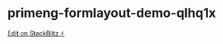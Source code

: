 # primeng-formlayout-demo-qlhq1x

[Edit on StackBlitz ⚡️](https://stackblitz.com/edit/primeng-formlayout-demo-qlhq1x)
